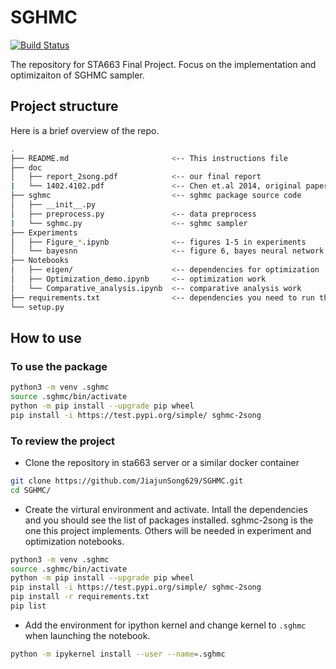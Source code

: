 # SGHMC

[![Build Status](https://travis-ci.org/JiajunSong629/SGHMC.svg?branch=master)](https://travis-ci.org/JiajunSong629/SGHMC)

The repository for STA663 Final Project. Focus on the implementation and optimizaiton of SGHMC sampler.

## Project structure

Here is a brief overview of the repo.

```bash
.
├── README.md                       <-- This instructions file
├── doc
│   ├── report_2song.pdf            <-- our final report
|   └── 1402.4102.pdf               <-- Chen et.al 2014, original paper
├── sghmc                           <-- sghmc package source code
│   ├── __init__.py    
│   ├── preprocess.py               <-- data preprocess
|   └── sghmc.py                    <-- sghmc sampler
├── Experiments    
│   ├── Figure_*.ipynb              <-- figures 1-5 in experiments
│   └── bayesnn                     <-- figure 6, bayes neural network
├── Notebooks    
│   ├── eigen/                      <-- dependencies for optimization
│   ├── Optimization_demo.ipynb     <-- optimization work
│   └── Comparative_analysis.ipynb  <-- comparative analysis work
├── requirements.txt                <-- dependencies you need to run the example
└── setup.py             
```


## How to use

### To use the package

```bash
python3 -m venv .sghmc
source .sghmc/bin/activate
python -m pip install --upgrade pip wheel
pip install -i https://test.pypi.org/simple/ sghmc-2song
```

### To review the project

- Clone the repository in sta663 server or a similar docker container

```bash
git clone https://github.com/JiajunSong629/SGHMC.git
cd SGHMC/
```

- Create the virtural environment and activate. Intall the dependencies and you should see the list of packages installed. sghmc-2song is the one this project implements. Others will be needed in experiment and optimization notebooks.

```bash
python3 -m venv .sghmc
source .sghmc/bin/activate
python -m pip install --upgrade pip wheel
pip install -i https://test.pypi.org/simple/ sghmc-2song
pip install -r requirements.txt
pip list
```

- Add the environment for ipython kernel and change kernel to `.sghmc` when launching the notebook.

```bash
python -m ipykernel install --user --name=.sghmc
```